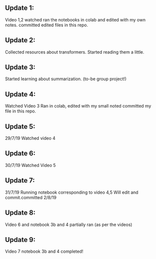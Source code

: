 ## Update 1:
Video 1,2 watched
ran the notebooks in colab and edited with my own notes.
committed edited files in this repo.

## Update 2:
Collected resources about transformers.
Started reading them a little.

## Update 3:
Started learning about summarization. (to-be group project!)

## Update 4:
Watched Video 3
Ran in colab, edited with my small noted
committed my file in this repo.

## Update 5:
29/7/19
Watched video 4

## Update 6:
30/7/19
Watched Video 5

## Update 7:
31/7/19
Running notebook corresponding to video 4,5
Will edit and commit.committed 2/8/19

## Update 8:
Video 6 and notebook 3b and 4 partially ran (as per the videos)

## Update 9:
Video 7
notebook 3b and 4 completed!

